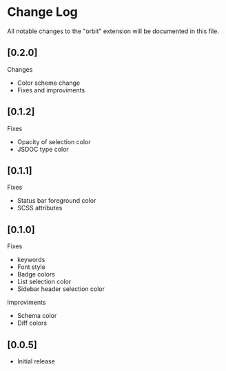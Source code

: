 # Change Log

All notable changes to the "orbit" extension will be documented in this file.

## [0.2.0]

Changes

- Color scheme change
- Fixes and improviments

## [0.1.2]

Fixes

- Opacity of selection color
- JSDOC type color

## [0.1.1]

Fixes

- Status bar foreground color
- SCSS attributes

## [0.1.0]

Fixes

- keywords
- Font style
- Badge colors
- List selection color
- Sidebar header selection color

Improviments

- Schema color
- Diff colors

## [0.0.5]

- Initial release
